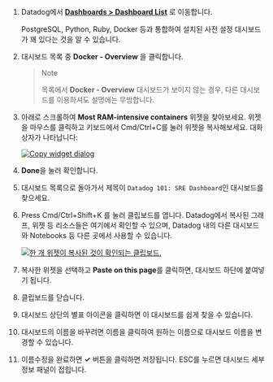 1. Datadog에서 **[Dashboards > Dashboard List](https://app.datadoghq.com/dashboard/lists)** 로 이동합니다.
    
    PostgreSQL, Python, Ruby, Docker 등과 통합하여 설치된 사전 설정 대시보드가 ​​꽤 있다는 것을 알 수 있습니다.
    
2. 대시보드 목록 중 **Docker - Overview** 을 클릭합니다.
    
    > Note
    > 
    > 목록에서 **Docker - Overview** 대시보드가 보이지 않는 경우, 다른 대시보드를 이용하셔도 설명에는 무방합니다.
    
3. 아래로 스크롤하여 **Most RAM-intensive containers** 위젯을 찾아보세요. 위젯을 마우스를 클릭하고 키보드에서 Cmd/Ctrl+C를 눌러 위젯을 복사해보세요. 대화상자가 나타납니다:
    
    [![Copy widget dialog](https://play.instruqt.com/assets/tracks/kccv27qqpk4s/ba58a40f1a55e0110d6fa7af29066b43/assets/05-dashboards/copying_widget_from_preset.png)](https://play.instruqt.com/assets/tracks/kccv27qqpk4s/ba58a40f1a55e0110d6fa7af29066b43/assets/05-dashboards/copying_widget_from_preset.png)
    
4. **Done**을 눌러 확인합니다.
    
5. 대시보드 목록으로 돌아가서 제목이 `Datadog 101: SRE Dashboard`인 대시보드를 찾으세요.
    
6. Press Cmd/Ctrl+Shift+K 를 눌러 클립보드를 엽니다. Datadog에서 복사된 그래프, 위젯 등 리소스들은 여기에서 확인할 수 있으며, Datadog 내의 다른 대시보드와 Notebooks 등 다른 곳에서 사용할 수 있습니다.
    
    [![한 개 위젯이 복사된 것이 확인되는 클립보드.](https://play.instruqt.com/assets/tracks/kccv27qqpk4s/d877a7bd1291fd560b6f74847a489dc1/assets/05-dashboards/clipboard_indicator.png)](https://play.instruqt.com/assets/tracks/kccv27qqpk4s/d877a7bd1291fd560b6f74847a489dc1/assets/05-dashboards/clipboard_indicator.png)
    
7. 복사한 위젯을 선택하고 **Paste on this page**를 클릭하면, 대시보드 하단에 붙여넣기 됩니다.
    
8. 클립보드를 닫습니다.
    
9. 대시보드 상단의 별표 아이콘을 클릭하면 이 대시보드를 쉽게 찾을 수 있습니다.
    
10. 대시보드의 이름을 바꾸려면 이름을 클릭하여 원하는 이름으로 대시보드 이름을 변경할 수 있습니다.
    
11. 이름수정을 완료하면 **✓** 버튼을 클릭하면 저장됩니다. ESC를 누르면 대시보드 세부 정보 패널이 접힙니다.